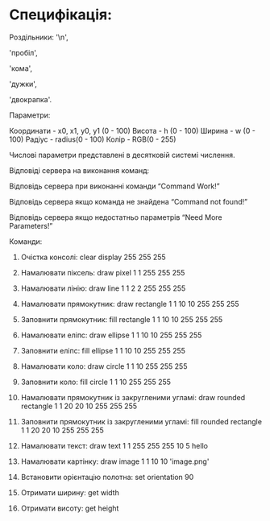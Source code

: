 # Специфікація:

Роздільники:
'\n',

'пробіл',

'кома',

'дужки',

'двокрапка'.

Параметри:

Координати - x0, x1, y0, y1 (0 - 100)
Висота - h (0 - 100)
Ширина - w (0 - 100)
Радіус - radius(0 - 100)
Колір - RGB(0 - 255)

Числові параметри представлені в десятковій системі числення.

Відповіді сервера на виконання команд:

Відповідь сервера при виконанні команди “Command Work!”

Відповідь сервера якщо команда не знайдена “Command not found!”

Відповідь сервера якщо недостатньо параметрів “Need More Parameters!”


Команди:

1. Очістка консолі:
clear display 255 255 255

2. Намалювати піксель:
draw pixel 1 1 255 255 255

3. Намалювати лінію:
draw line 1 1 2 2 255 255 255

4. Намалювати прямокутник:
draw rectangle 1 1 10 10 255 255 255

5. Заповнити прямокутник:
fill rectangle 1 1 10 10 255 255 255

6. Намалювати еліпс:
draw ellipse 1 1 10 10 255 255 255

7. Заповнити еліпс: 
fill ellipse 1 1 10 10 255 255 255

8. Намалювати коло:
draw circle 1 1 10 255 255 255

9. Заповнити коло:
fill circle 1 1 10 255 255 255

10. Намалювати прямокутник із закругленими угламі: 
draw rounded rectangle 1 1 20 20 10 255 255 255

11. Заповнити прямокутник із закругленими угламі:
fill rounded rectangle 1 1 20 20 10 255 255 255

12. Намалювати текст:
draw text 1 1 255 255 255 10 5 hello

13. Намалювати картінку:
draw image 1 1 10 10 'image.png'

14. Встановити орієнтацію полотна:
set orientation 90

15. Отримати ширину: 
get width

16. Отримати висоту:
get height

